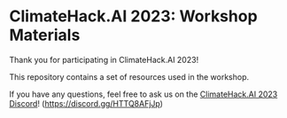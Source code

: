 # ClimateHack.AI 2023: Workshop Materials

Thank you for participating in ClimateHack.AI 2023!

This repository contains a set of resources used in the workshop.

If you have any questions, feel free to ask us on the [ClimateHack.AI 2023 Discord](https://discord.gg/HTTQ8AFjJp)! (https://discord.gg/HTTQ8AFjJp)
